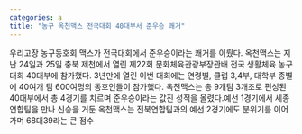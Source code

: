 ```yaml
---
categories: a
title: "농구 옥천맥스 전국대회 40대부서 준우승 쾌거"
---
```

우리고장 농구동호회 맥스가 전국대회에서 준우승이라는 쾌거를 이뤘다. 옥천맥스는 지난 24일과 25일 충북 제천에서 열린 제22회 문화체육관광부장관배 전국 생활체육 농구대회 40대부에 참가했다. 3년만에 열린 이번 대회에는 연령별, 클럽 3,4부, 대학부 종별에 40여개 팀 600여명의 동호인들이 참가했다. 옥천맥스는 총 9개팀 3개조로 편성된 40대부에서 총 4경기를 치르며 준우승이라는 값진 성적을 올렸다.예선 1경기에서 세종연합팀을 만나 신승을 거둔 옥천맥스는 전북연합팀과의 예선 2경기에도 분위기를 이어가며 68대39라는 큰 점수